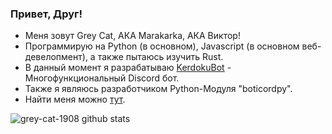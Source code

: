 ### Привет, Друг!
* Меня зовут Grey Cat, АКА Marakarka, АКА Виктор!
* Программирую на Python (в основном), Javascript (в основном веб-девелопмент), а также пытаюсь изучить Rust.
* В данный момент я разрабатываю [KerdokuBot](https://kerdoku.top) - Многофункциональный Discord бот.
* Также я являюсь разработчиком Python-Модуля "boticordpy".
* Найти меня можно [тут](https://discord.gg/5qXgJvr).

![grey-cat-1908 github stats](https://github-readme-stats.vercel.app/api?username=grey-cat-1908&theme=onedark&show_icons=true)
